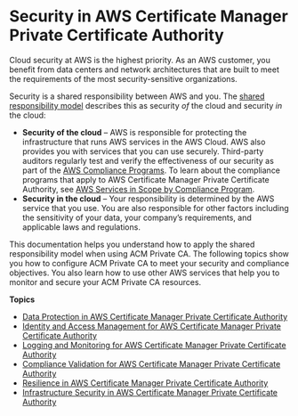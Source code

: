 # Security in AWS Certificate Manager Private Certificate Authority<a name="security"></a>

Cloud security at AWS is the highest priority\. As an AWS customer, you benefit from data centers and network architectures that are built to meet the requirements of the most security\-sensitive organizations\.

Security is a shared responsibility between AWS and you\. The [shared responsibility model](http://aws.amazon.com/compliance/shared-responsibility-model/) describes this as security *of* the cloud and security *in* the cloud:
+ **Security of the cloud** – AWS is responsible for protecting the infrastructure that runs AWS services in the AWS Cloud\. AWS also provides you with services that you can use securely\. Third\-party auditors regularly test and verify the effectiveness of our security as part of the [AWS Compliance Programs](http://aws.amazon.com/compliance/programs/)\. To learn about the compliance programs that apply to AWS Certificate Manager Private Certificate Authority, see [AWS Services in Scope by Compliance Program](http://aws.amazon.com/compliance/services-in-scope/)\.
+ **Security in the cloud** – Your responsibility is determined by the AWS service that you use\. You are also responsible for other factors including the sensitivity of your data, your company’s requirements, and applicable laws and regulations\. 

This documentation helps you understand how to apply the shared responsibility model when using ACM Private CA\. The following topics show you how to configure ACM Private CA to meet your security and compliance objectives\. You also learn how to use other AWS services that help you to monitor and secure your ACM Private CA resources\. 

**Topics**
+ [Data Protection in AWS Certificate Manager Private Certificate Authority](data-protection.md)
+ [Identity and Access Management for AWS Certificate Manager Private Certificate Authority](security-iam.md)
+ [Logging and Monitoring for AWS Certificate Manager Private Certificate Authority](security-logging-and-monitoring.md)
+ [Compliance Validation for AWS Certificate Manager Private Certificate Authority](security-compliance-validation.md)
+ [Resilience in AWS Certificate Manager Private Certificate Authority](disaster-recovery-resilience.md)
+ [Infrastructure Security in AWS Certificate Manager Private Certificate Authority](infrastructure-security.md)